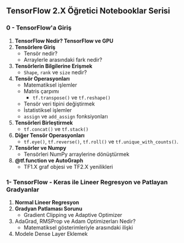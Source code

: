 ## TensorFlow 2.X Öğretici Notebooklar Serisi

### 0 - TensorFlow'a Giriş
1) **TensorFlow Nedir? TensorFlow ve GPU**
2) **Tensörlere Giriş**
    * Tensör nedir? 
    * Arraylerle arasındaki fark nedir?
3) **Tensörlerin Bilgilerine Erişmek**
    * `Shape`, `rank` ve `size` nedir?
4) **Tensör Operasyonları**
    * Matematiksel işlemler
    * Matris çarpımı
      * `tf.transpose()` ve `tf.reshape()` 
    * Tensör veri tipini değiştirmek
    * İstatistiksel işlemler
    * `assign` ve `add_assign` fonksiyonları
5) **Tensörleri Birleştirmek**
     * `tf.concat()` ve `tf.stack()`
6) **Diğer Tensör Operasyonları**
     * `tf.eye()`, `tf.reverse()`, `tf.roll()` ve `tf.unique_with_counts()`.
7) **Tensörler ve Numpy**
     * Tensörleri NumPy arraylerine dönüştürmek
8) **@tf.function ve AutoGraph**
      * TF1.X graf objesi ve TF2.X yenilikleri

### 1- TensorFlow - Keras ile Lineer Regresyon ve Patlayan Gradyanlar
1) **Normal Lineer Regresyon**
2) **Gradyan Patlaması Sorunu**
   * Gradient Clipping ve Adaptive Optimizer
3) AdaGrad, RMSProp ve Adam Optimizerları Nedir? 
   * Matematiksel gösterimleriyle arasındaki ilişki
5) Modele Dense Layer Eklemek 

